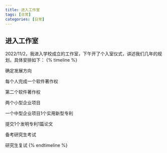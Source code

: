 ```yaml
---
title: 进入工作室
tags: [日常]
categories: [日常]
---
```

## 进入工作室
2022/11/2，我进入学校成立的工作室，下午开了个入室仪式，讲述我们几年的规划，具体安排如下：
{% timeline %}
<!-- node 2022 年 11 月 2 日 -->
确定发展方向

<!-- node 2022 年 11 月 8 日 -->
每个人完成一个软件著作权

<!-- node 2023 年 1 月 9 日 -->
第二个软件著作权

<!-- node 2023 年 3 月 10 日 -->
两个小型企业项目

<!-- node 2023 年 9 月 2 日 -->
一个中型企业项目1个实用新型专利
<!-- node 2023 年 12 月 3 日 -->
提交1个发明专利1篇论文
<!-- node 2024 年 6 月-->
备考研究生考试
<!-- node 2025 年 1 月  -->
研究生复试
{% endtimeline %}